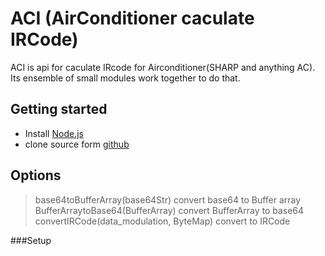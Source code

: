 # ACI (AirConditioner caculate IRCode)

ACI is api for caculate IRcode for Airconditioner(SHARP and anything AC). Its ensemble of small modules work together to do that.

## Getting started

- Install [Node.js](https://nodejs.org/download/)
- clone source form [github](https://github.com/MinhWalker/IR_manager)

## Options

> base64toBufferArray(base64Str)           convert base64 to Buffer array
> BufferArraytoBase64(BufferArray)         convert BufferArray to base64
> convertIRCode(data_modulation, ByteMap)  convert to IRCode

###Setup 


